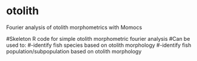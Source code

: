 # otolith
Fourier analysis of otolith morphometrics with Momocs

#Skeleton R code for simple otolith morphometric fourier analysis
#Can be used to:
#-identify fish species based on otolith morphology
#-identify fish population/subpopulation based on otolith morphology

